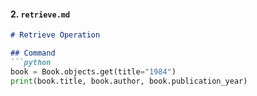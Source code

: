 #### 2. `retrieve.md`

```markdown
# Retrieve Operation

## Command
```python
book = Book.objects.get(title="1984")
print(book.title, book.author, book.publication_year)
